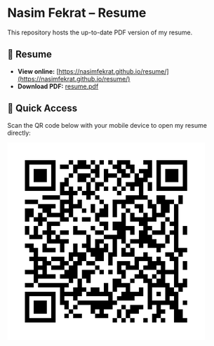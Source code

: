 # Nasim Fekrat – Resume

This repository hosts the up-to-date PDF version of my resume.

## 📄 Resume

- **View online:** [https://nasimfekrat.github.io/resume/](https://nasimfekrat.github.io/resume/)  
- **Download PDF:** [resume.pdf](./nasimFekratResume.pdf)

## 📱 Quick Access

Scan the QR code below with your mobile device to open my resume directly:

![QR Code to Resume](./qr_nasim_fekrat_resume.png)
